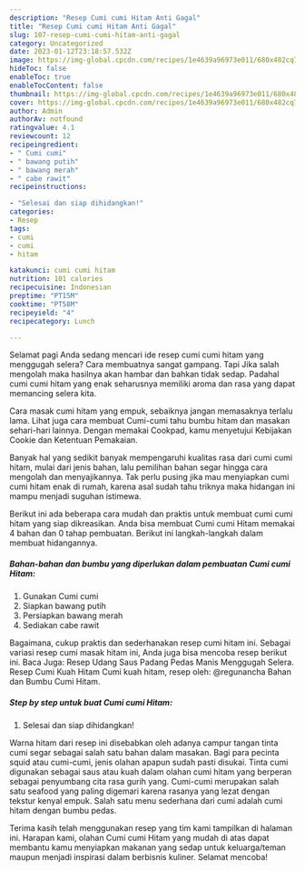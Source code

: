 ```yaml
---
description: "Resep Cumi cumi Hitam Anti Gagal"
title: "Resep Cumi cumi Hitam Anti Gagal"
slug: 107-resep-cumi-cumi-hitam-anti-gagal
category: Uncategorized
date: 2023-01-12T23:18:57.532Z
image: https://img-global.cpcdn.com/recipes/1e4639a96973e011/680x482cq70/cumi-cumi-hitam-foto-resep-utama.jpg
hideToc: false
enableToc: true
enableTocContent: false
thumbnail: https://img-global.cpcdn.com/recipes/1e4639a96973e011/680x482cq70/cumi-cumi-hitam-foto-resep-utama.jpg
cover: https://img-global.cpcdn.com/recipes/1e4639a96973e011/680x482cq70/cumi-cumi-hitam-foto-resep-utama.jpg
author: Admin
authorAv: notfound
ratingvalue: 4.1
reviewcount: 12
recipeingredient:
- " Cumi cumi"
- " bawang putih"
- " bawang merah"
- " cabe rawit"
recipeinstructions:

- "Selesai dan siap dihidangkan!"
categories:
- Resep
tags:
- cumi
- cumi
- hitam

katakunci: cumi cumi hitam 
nutrition: 101 calories
recipecuisine: Indonesian
preptime: "PT15M"
cooktime: "PT58M"
recipeyield: "4"
recipecategory: Lunch

---
```



Selamat pagi Anda sedang mencari ide resep cumi cumi hitam yang menggugah selera? Cara membuatnya sangat gampang. Tapi Jika salah mengolah maka hasilnya akan hambar dan bahkan tidak sedap. Padahal cumi cumi hitam yang enak seharusnya memiliki aroma dan rasa yang dapat memancing selera kita.


Cara masak cumi hitam yang empuk, sebaiknya jangan memasaknya terlalu lama. Lihat juga cara membuat Cumi-cumi tahu bumbu hitam dan masakan sehari-hari lainnya. Dengan memakai Cookpad, kamu menyetujui Kebijakan Cookie dan Ketentuan Pemakaian.

Banyak hal yang sedikit banyak mempengaruhi kualitas rasa dari cumi cumi hitam, mulai dari jenis bahan, lalu pemilihan bahan segar hingga cara mengolah dan menyajikannya. Tak perlu pusing jika mau menyiapkan cumi cumi hitam enak di rumah, karena asal sudah tahu triknya maka hidangan ini mampu menjadi suguhan istimewa.


Berikut ini ada beberapa cara mudah dan praktis untuk membuat cumi cumi hitam yang siap dikreasikan. Anda bisa membuat Cumi cumi Hitam memakai 4 bahan dan 0 tahap pembuatan. Berikut ini langkah-langkah dalam membuat hidangannya.

<!--inarticleads1-->

##### Bahan-bahan dan bumbu yang diperlukan dalam pembuatan Cumi cumi Hitam:

1. Gunakan  Cumi cumi
1. Siapkan  bawang putih
1. Persiapkan  bawang merah
1. Sediakan  cabe rawit


Bagaimana, cukup praktis dan sederhanakan resep cumi hitam ini. Sebagai variasi resep cumi masak hitam ini, Anda juga bisa mencoba resep berikut ini. Baca Juga: Resep Udang Saus Padang Pedas Manis Menggugah Selera. Resep Cumi Kuah Hitam Cumi kuah hitam, resep oleh: @regunancha Bahan dan Bumbu Cumi Hitam. 

<!--inarticleads2-->

##### Step by step untuk buat Cumi cumi Hitam:


1. Selesai dan siap dihidangkan!

Warna hitam dari resep ini disebabkan oleh adanya campur tangan tinta cumi segar sebagai salah satu bahan dalam masakan. Bagi para pecinta squid atau cumi-cumi, jenis olahan apapun sudah pasti disukai. Tinta cumi digunakan sebagai saus atau kuah dalam olahan cumi hitam yang berperan sebagai penyumbang cita rasa gurih yang. Cumi-cumi merupakan salah satu seafood yang paling digemari karena rasanya yang lezat dengan tekstur kenyal empuk. Salah satu menu sederhana dari cumi adalah cumi hitam dengan bumbu pedas. 

Terima kasih telah menggunakan resep yang tim kami tampilkan di halaman ini. Harapan kami, olahan Cumi cumi Hitam yang mudah di atas dapat membantu kamu menyiapkan makanan yang sedap untuk keluarga/teman maupun menjadi inspirasi dalam berbisnis kuliner. Selamat mencoba!
